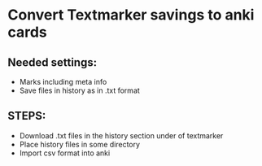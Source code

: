 # Convert Textmarker savings to anki cards

## Needed settings:
- Marks including meta info
- Save files in history as in .txt format

## STEPS: 
- Download .txt files in the history section under of textmarker
- Place history files in some directory
- Import csv format into anki

